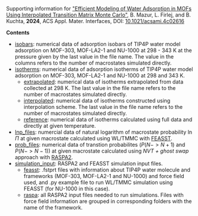 Supporting information for ["Efficient Modeling of Water Adsorption in MOFs Using Interpolated Transition Matrix Monte Carlo"](https://doi.org/10.1021/acsami.4c02616), B. Mazur, L. Firlej, and B. Kuchta, **2024**, ACS Appl. Mater. Interfaces, DOI: [10.1021/acsami.4c02616](https://doi.org/10.1021/acsami.4c02616)

**Contents**

- [isobars](isobars): numerical data of adsorption isobars of TIP4P water model adsorption on MOF-303, MOF-LA2-1 and NU-1000 at 298 - 343 K at the pressure given by the last value in the file name. The value in the columns refers to the number of macrostates simulated directly.
- [isotherms](isotherms): numerical data of adsorption isotherms of TIP4P water model adsorption on MOF-303, MOF-LA2-1 and NU-1000 at 298 and 343 K.
  - [extrapolated](isotherms/extrapolated): numerical data of isotherms extrapolated from data collected at 298 K. The last value in the file name refers to the number of macrostates simulated directly.
  - [interpolated](isotherms/interpolated): numerical data of isotherms constructed using interpolation scheme. The last value in the file name refers to the number of macrostates simulated directly.
  - [reference](isotherms/reference): numerical data of isotherms calculated using full data and directly at given temperature.
- [lnp_files](lnp_files): numercial data of natural logarithm of macrostate probability $\ln\Pi$ at given macrostate calculated using WL/TMMC with [FEASST](https://doi.org/10.6028/jres.123.004).
- [prob_files](prob_files): numerical data of transtion probabilites ($P(N->N+1)$ and $P(N->N-1)$) at given macrostate calculated using *NVT + ghost swap* approach with [RASPA2](https://github.com/b-mazur/RASPA2_GC-TMMC.git).
- [simulation_input](simulation_input): RASPA2 and FEASST simulation input files.
  - [feasst](simulation_input/feasst): .fstprt files with information about TIP4P water molecule and frameworks (MOF-303, MOF-LA2-1 and NU-1000) and force field used, and .py example file to run WL/TMMC simulation using FEASST (for NU-1000 in this case).
  - [raspa](simulation_input/raspa): all RASPA2 input files needed to run simulations. Files with force field information are grouped in corresponding folders with the name of the framework. 